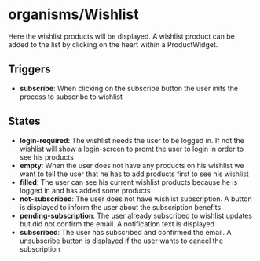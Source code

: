 <!-- firescout-docs -->

# organisms/Wishlist

Here the wishlist products will be displayed. A wishlist product
can be added to the list by clicking on the heart within a ProductWidget.

## Triggers

- **subscribe**: When clicking on the subscribe button the user inits the
process to subscribe to wishlist

## States

- **login-required**: The wishlist needs the user to be logged in. If not
the wishlist will show a login-screen to promt the user to login in order
to see his products
- **empty**: When the user does not have any products on his wishlist we
want to tell the user that he has to add products first to see his wishlist
- **filled**: The user can see his current wishlist products because he is
logged in and has added some products
- **not-subscribed**: The user does not have wishlist subscription. A button
is displayed to inform the user about the subscription benefits
- **pending-subscription**: The user already subscribed to wishlist updates
but did not confirm the email. A notification text is displayed
- **subscribed**: The user has subscribed and confirmed the email. A unsubscribe
button is displayed if the user wants to cancel the subscription
